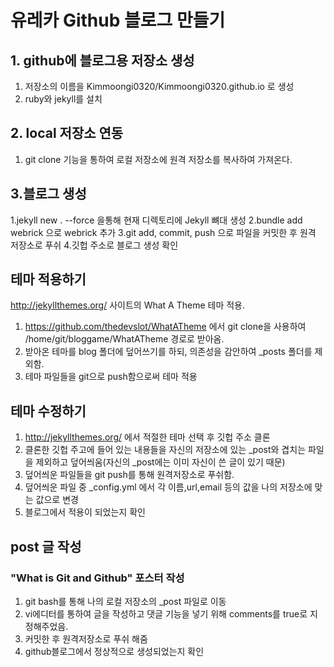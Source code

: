 # 유레카 Github 블로그 만들기
## 1. github에 블로그용 저장소 생성
1. 저장소의 이름을 Kimmoongi0320/Kimmoongi0320.github.io 로 생성
2. ruby와 jekyll를 설치

## 2. local 저장소 연동
1. git clone 기능을 통하여 로컬 저장소에 원격 저장소를 복사하여 가져온다.
## 3.블로그 생성
1.jekyll new . --force 을통해 현재 디렉토리에 Jekyll 뼈대 생성
2.bundle add webrick 으로 webrick 추가
3.git add, commit, push 으로 파일을 커밋한 후 원격 저장소로 푸쉬
4.깃헙 주소로 블로그 생성 확인

## 테마 적용하기
http://jekyllthemes.org/ 사이트의 What A Theme 테마 적용.
1. https://github.com/thedevslot/WhatATheme 에서 git clone을 사용하여 /home/git/bloggame/WhatATheme 경로로 받아옴.
2. 받아온 테마를 blog 폴더에 덮어쓰기를 하되, 의존성을 감안하여 _posts 폴더를 제외함.
3. 테마 파일들을 git으로 push함으로써 테마 적용

## 테마 수정하기
1. http://jekyllthemes.org/ 에서 적절한 테마 선택 후 깃헙 주소 클론
2. 클론한 깃헙 주고에 들어 있는 내용들을 자신의 저장소에 있는 _post와 겹치는 파일을 제외하고 덮어씌움(자신의 _post에는 이미 자신이 쓴 글이 있기 때문)
3. 덮어씌운 파일들을 git push를 통해 원격저장소로 푸쉬함.
4. 덮어씌운 파일 중 _config.yml 에서 각 이름,url,email 등의 값을 나의 저장소에 맞는 값으로 변경
5. 블로그에서 적용이 되었는지 확인

## post 글 작성
### "What is Git and Github" 포스터 작성
1. git bash를 통해 나의 로컬 저장소의 _post 파일로 이동
2. vi에디터를 통하여 글을 작성하고 댓글 기능을 넣기 위해 comments를 true로 지정해주었음.
3. 커밋한 후 원격저장소로 푸쉬 해줌
4. github블로그에서 정상적으로 생성되었는지 확인
